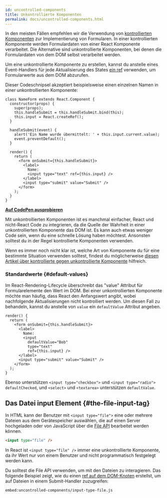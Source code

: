 ```yaml
---
id: uncontrolled-components
title: Unkontrollierte Komponenten
permalink: docs/uncontrolled-components.html
---
```


In den meisten Fällen empfehlen wir die Verwendung von [kontrollierten Komponenten](/docs/forms.html) zur Implementierung von Formularen. In einer kontrollierten Komponente werden Formulardaten von einer React Komponente verarbeitet. Die Alternative sind unkontrollierte Komponenten, bei denen die Formulardaten von dem DOM selbst verarbeitet werden.

Um eine unkontrollierte Komponente zu erstellen, kannst du anstelle eines Event-Handlers für jede Aktualisierung des States [ein ref](/docs/refs-and-the-dom.html) verwenden, um Formularwerte aus dem DOM abzurufen.

Dieser Codeschnipsel akzeptiert beispielsweise einen einzelnen Namen in einer unkontrollierten Komponente:

```javascript{5,9,18}
class NameForm extends React.Component {
  constructor(props) {
    super(props);
    this.handleSubmit = this.handleSubmit.bind(this);
    this.input = React.createRef();
  }

  handleSubmit(event) {
    alert('Ein Name wurde übermittelt: ' + this.input.current.value);
    event.preventDefault();
  }

  render() {
    return (
      <form onSubmit={this.handleSubmit}>
        <label>
          Name:
          <input type="text" ref={this.input} />
        </label>
        <input type="submit" value="Submit" />
      </form>
    );
  }
}
```

[**Auf CodePen ausprobieren**](https://codepen.io/gaearon/pen/WooRWa?editors=0010)

Mit unkontrollierten Komponenten ist es manchmal einfacher, React und nicht-React Code zu integrieren, da die Quelle der Wahrheit in einer unkontrollierten Komponente das DOM ist. Es kann auch etwas weniger Code sein, wenn du eine schnelle Lösung haben möchtest. Ansonsten solltest du in der Regel kontrollierte Komponenten verwenden.

Wenn es immer noch nicht klar ist, welche Art von Komponente du für eine bestimmte Situation verwenden solltest, findest du möglicherweise [diesen Artikel über kontrollierte gegen unkontrollierte Komponente](https://goshakkk.name/controlled-vs-uncontrolled-inputs-react/) hilfreich.

### Standardwerte {#default-values}

Im React-Rendering-Lifecycle überschreibt das "value" Attribut für Formularelemente den Wert im DOM. Bei einer unkontrollierten Komponente möchte man häufig, dass React den Anfangswert angibt, wobei nachfolgende Aktualisierungen nicht kontrolliert werden. Um diesen Fall zu behandeln, kannst du anstelle von `value` ein `defaultValue` Attribut angeben.

```javascript{7}
render() {
  return (
    <form onSubmit={this.handleSubmit}>
      <label>
        Name:
        <input
          defaultValue="Bob"
          type="text"
          ref={this.input} />
      </label>
      <input type="submit" value="Submit" />
    </form>
  );
}
```

Ebenso unterstützen `<input type="checkbox">` und `<input type="radio">` `defaultChecked`, und `<select>` und `<textarea>` unterstützen `defaultValue`.

## Das Datei input Element {#the-file-input-tag}

In HTML kann der Benutzer mit `<input type="file">` eine oder mehrere Dateien aus dem Gerätespeicher auswählen, die auf einen Server hochgeladen oder von JavaScript über die [File API](https://developer.mozilla.org/de/docs/Web/API/File/Zugriff_auf_Dateien_von_Webapplikationen) bearbeitet werden können.

```html
<input type="file" />
```

In React ist `<input type="file" />` immer eine unkontrollierte Komponente, da ihr Wert nur von einem Benutzer und nicht programmatisch festgelegt werden kann.

Du solltest die File API verwenden, um mit den Dateien zu interagieren. Das folgende Beispiel zeigt, wie du einen [ref auf dem DOM-Knoten](/docs/refs-and-the-dom.html) erstellst, um auf Dateien in einem Submit-Handler zuzugreifen:

`embed:uncontrolled-components/input-type-file.js`

[](codepen://uncontrolled-components/input-type-file)

